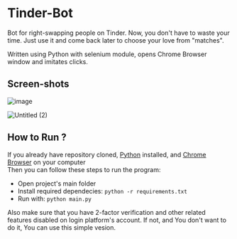 # Tinder-Bot
Bot for right-swapping people on Tinder. Now, you don't have to waste your time. Just use it and come back later to choose your love from "matches".

Written using Python with selenium module, opens Chrome Browser window and imitates clicks.

## Screen-shots
![image](https://github.com/user-attachments/assets/ee5dd251-58c8-4d2d-9511-36eaa9ed92f9)

![Untitled (2)](https://github.com/user-attachments/assets/87b28ebb-bd5c-4a84-a166-e22e823db74f)




## How to Run ?
If you already have repository cloned, [Python](https://www.python.org/downloads/) installed, and [Chrome Browser](https://www.google.com/chrome/) on your computer<br>
Then you can follow these steps to run the program:
- Open project's main folder
- Install required dependecies: `python -r requirements.txt`
- Run with: `python main.py`
  
Also make sure that you have 2-factor verification and other related features disabled on login platform's account. If not, and You don't want to do it, You can use this simple vesion.
